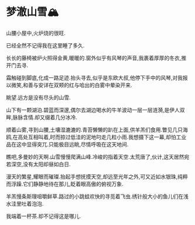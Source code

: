 # 梦澈山雪🏔️

山腰小屋中,火炉烧的很旺.

已经全然不记得我在这里睡了多久.

长长的藤椅被炉火照得金黄,暖暖的.窗外似乎有风琴的声音,我裹着厚厚的冬衣,推开门去寻.

霜触碰到脚底,化成一路足迹.抬头寻去,似乎是东欧大叔,他停下手中的风琴,对我报以微笑,和善与安详在双颊的红与哈出的白雾中晕染开来.

眺望.远方是没有尽头的山雪.

山下有一颗湖泊.碧蓝而深邃,偶尔去湖边喝水的牛羊波动一层一层涟漪,是伊人双眸,脉脉含情.却又缀着几分冰冷.

顺着山雾,寻到山腰,土壤湿漉漉的.青苔懒懒的趴在上面,供羊羔们食用.瞥见几只海鸥,在高处互相叫着,时而掠过低洼的泥地叼走几粒小雨.我想摄下这一幕,却怕工业品在这中显得突兀.只能极目远眺,尽情呼吸在这天地间.

瞧吧,多曼妙的天啊.山雪慢慢爬满山峰.冷峻的指着天空.太荒唐了,伙计,这天居然宛若深空,没有太阳却昼如白日.

漫天的繁星,耀眼而璀璨.抬起手想抚摸天空,却远至光年之外,可又近如水银珠,纯粹而浮躁.它们静静地待在那儿,眨着眼高傲的俯视万象.

羊羔慢条斯理咀嚼鲜草.路过的小跳蛙欢快的寻觅着飞虫.绣针般大小的鱼儿们在浅水洼里吐着泡泡.

我端着一杯茶.却不记得这是哪儿.

